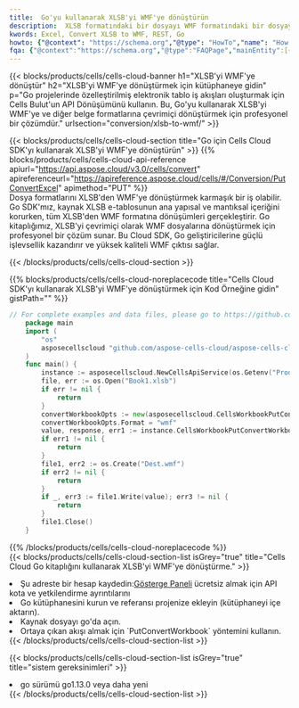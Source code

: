 ```yaml
---
title:  Go'yu kullanarak XLSB'yi WMF'ye dönüştürün
description:  XLSB formatındaki bir dosyayı WMF formatındaki bir dosyaya dönüştürmek için Go için Aspose.Cells Cloud SDK'yı kullanma.
kwords: Excel, Convert XLSB to WMF, REST, Go
howto: {"@context": "https://schema.org","@type": "HowTo","name": "How to convert XLSB to WMF using the Cells Cloud Go library.","description": "How to convert XLSB to WMF using the Cells Cloud Go library.","image": {"@type": "ImageObject"},"url": "/go/conversion/xlsb-to-wmf/","step": [{ "@type": "HowToStep","name": "How to convert XLSB to WMF using the Cells Cloud Go library. step 1", "image": {"@type": "ImageObject",},"url": "/go/conversion/xlsb-to-wmf/","text": "Register an account at <a href='https://dashboard.aspose.cloud/'>Dashboard</a> to get free API quota & authorization details",},{ "@type": "HowToStep","name": "How to convert XLSB to WMF using the Cells Cloud Go library. step 1", "image": {"@type": "ImageObject",},"url": "/go/conversion/xlsb-to-wmf/","text": "Install Go library and add the reference (import the library) to your project.",},{ "@type": "HowToStep","name": "How to convert XLSB to WMF using the Cells Cloud Go library. step 1", "image": {"@type": "ImageObject",},"url": "/go/conversion/xlsb-to-wmf/","text": "Open the source file in go.",},{ "@type": "HowToStep","name": "How to convert XLSB to WMF using the Cells Cloud Go library. step 1", "image": {"@type": "ImageObject",},"url": "/go/conversion/xlsb-to-wmf/","text": "Use the `PutConvertWorkbook` method to retrieve the resulting stream.",}, ],"supply": {"@type": "HowToSupply","name": "document"},"tool": [{"@type": "HowToTool","name": "Goland, Visual Studio Code, Eclipse"},{"@type": "HowToTool","name": "Aspose Cells"}],"totalTime": "PT6M"}
fqa: {"@context":"https://schema.org","@type":"FAQPage","mainEntity":[{"@type":"Question","name":"Why convert file formats in C# using REST API?","acceptedAnswer":{"@type":"Answer","text":"Documents are encoded in many ways, and some files may be incompatible with the software you use. To open and read such files, just convert them to appropriate file formats.<br/><ol><li>Install .NET SDK and add the reference (import the library) to your project.</li><li>Open the source file in C# using REST API.</li><li>Call the PutConvertWorkbookRequest() method, passing an output filename with required extension.</li><li>Get the result of conversion as a separate file.</li></ol>"}},{"@type":"Question","name":"What file formats can I convert with your C# library?","acceptedAnswer":{"@type":"Answer","text":"We support a variety of file formats for conversion using .NET library, including XLSX, Excel, xls , PDF, CSV, HTML, Markdown, XML, PNG, JPG, TIFF, Json, TXT and many more."}},{"@type":"Question","name":"What is the maximum allowed file size for conversion using this .NET library?","acceptedAnswer":{"@type":"Answer","text":"There are no file size limits for format conversions using .NET library."}}]}
---
```

{{< blocks/products/cells/cells-cloud-banner h1="XLSB\'yi WMF\'ye dönüştür" h2="XLSB\'yi WMF\'ye dönüştürmek için kütüphaneye gidin" p="Go projelerinde özelleştirilmiş elektronik tablo iş akışları oluşturmak için Cells Bulut\'un API Dönüşümünü kullanın. Bu, Go\'yu kullanarak XLSB\'yi WMF\'ye ve diğer belge formatlarına çevrimiçi dönüştürmek için profesyonel bir çözümdür." urlsection="conversion/xlsb-to-wmf/" >}}

{{< blocks/products/cells/cells-cloud-section title="Go için Cells Cloud SDK\'yı kullanarak XLSB\'yi WMF\'ye dönüştürün" >}}
{{% blocks/products/cells/cells-cloud-api-reference apiurl="https://api.aspose.cloud/v3.0/cells/convert" apireferenceurl="https://apireference.aspose.cloud/cells/#/Conversion/PutConvertExcel" apimethod="PUT" %}}
<br/>
Dosya formatlarını XLSB'den WMF'ye dönüştürmek karmaşık bir iş olabilir. Go SDK'mız, kaynak XLSB e-tablosunun ana yapısal ve mantıksal içeriğini korurken, tüm XLSB'den WMF formatına dönüşümleri gerçekleştirir. Go kitaplığımız, XLSB'yi çevrimiçi olarak WMF dosyalarına dönüştürmek için profesyonel bir çözüm sunar. Bu Cloud SDK, Go geliştiricilerine güçlü işlevsellik kazandırır ve yüksek kaliteli WMF çıktısı sağlar.

{{< /blocks/products/cells/cells-cloud-section >}}

{{% blocks/products/cells/cells-cloud-noreplacecode title="Cells Cloud SDK\'yı kullanarak XLSB\'yi WMF\'ye dönüştürmek için Kod Örneğine gidin" gistPath="" %}}
 
```go
// For complete examples and data files, please go to https://github.com/aspose-cells-cloud/aspose-cells-cloud-go/
    package main
    import (
	    "os"
	    asposecellscloud "github.com/aspose-cells-cloud/aspose-cells-cloud-go/v22"
    )
    func main() {
	    instance := asposecellscloud.NewCellsApiService(os.Getenv("ProductClientId"), os.Getenv("ProductClientSecret"))
	    file, err := os.Open("Book1.xlsb")
	    if err != nil {
		    return
	    }
	    convertWorkbookOpts := new(asposecellscloud.CellsWorkbookPutConvertWorkbookOpts)
	    convertWorkbookOpts.Format = "wmf"
	    value, response, err1 := instance.CellsWorkbookPutConvertWorkbook(file, convertWorkbookOpts)
	    if err1 != nil {
		    return
	    }
	    file1, err2 := os.Create("Dest.wmf")
	    if err2 != nil {
		    return
	    }
	    if _, err3 := file1.Write(value); err3 != nil {
		    return
	    }
	    file1.Close()
    }
```
 
{{% /blocks/products/cells/cells-cloud-noreplacecode %}}
<br/>
{{< blocks/products/cells/cells-cloud-section-list isGrey="true" title="Cells Cloud Go kitaplığını kullanarak XLSB\'yi WMF\'ye dönüştürme." >}}
<li> Şu adreste bir hesap kaydedin:<a href="https://dashboard.aspose.cloud/">Gösterge Paneli</a> ücretsiz almak için API kota ve yetkilendirme ayrıntılarını</li>
<li>Go kütüphanesini kurun ve referansı projenize ekleyin (kütüphaneyi içe aktarın).</li>
<li>Kaynak dosyayı go'da açın.</li>
<li>Ortaya çıkan akışı almak için `PutConvertWorkbook` yöntemini kullanın.</li>
{{< /blocks/products/cells/cells-cloud-section-list >}}

{{< blocks/products/cells/cells-cloud-section-list isGrey="true" title="sistem gereksinimleri" >}}
<li>go sürümü go1.13.0 veya daha yeni</li>
{{< /blocks/products/cells/cells-cloud-section-list >}}
